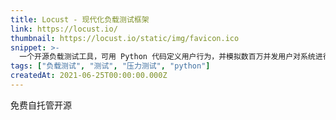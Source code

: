 ```yaml
---
title: Locust - 现代化负载测试框架
link: https://locust.io/
thumbnail: https://locust.io/static/img/favicon.ico
snippet: >-
  一个开源负载测试工具，可用 Python 代码定义用户行为，并模拟数百万并发用户对系统进行压力测试。
tags: ["负载测试", "测试", "压力测试", "python"]
createdAt: 2021-06-25T00:00:00.000Z
---
```

免费自托管开源